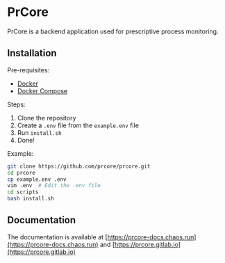 # PrCore

PrCore is a backend application used for prescriptive process monitoring.

## Installation

Pre-requisites:

- [Docker](https://www.docker.com/)
- [Docker Compose](https://docs.docker.com/compose/)

Steps:

1. Clone the repository
2. Create a `.env` file from the `example.env` file
3. Run `install.sh`
4. Done!

Example:

```bash
git clone https://github.com/prcore/prcore.git
cd prcore
cp example.env .env
vim .env  # Edit the .env file
cd scripts
bash install.sh
```

## Documentation

The documentation is available at [https://prcore-docs.chaos.run](https://prcore-docs.chaos.run) 
and [https://prcore.gitlab.io](https://prcore.gitlab.io)
